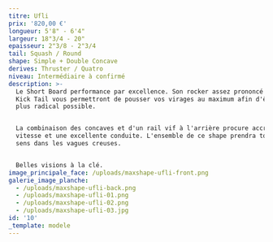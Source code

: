 ```yaml
---
titre: Ufli
prix: '820,00 €'
longueur: 5'8" - 6'4"
largeur: 18"3/4 - 20"
epaisseur: 2"3/8 - 2"3/4
tail: Squash / Round
shape: Simple + Double Concave
derives: Thruster / Quatro
niveau: Intermédiaire à confirmé
description: >-
  Le Short Board performance par excellence. Son rocker assez prononcé et son
  Kick Tail vous permettront de pousser vos virages au maximum afin d'être le
  plus radical possible.


  La combinaison des concaves et d'un rail vif à l'arrière procure accroche,
  vitesse et une excellente conduite. L'ensemble de ce shape prendra tout son
  sens dans les vagues creuses.


  Belles visions à la clé.
image_principale_face: /uploads/maxshape-ufli-front.png
galerie_image_planche:
  - /uploads/maxshape-ufli-back.png
  - /uploads/maxshape-ufli-01.png
  - /uploads/maxshape-ufli-02.png
  - /uploads/maxshape-ufli-03.jpg
id: '10'
_template: modele
---
```


